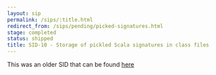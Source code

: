 ```yaml
---
layout: sip
permalink: /sips/:title.html
redirect_from: /sips/pending/picked-signatures.html
stage: completed
status: shipped
title: SID-10 - Storage of pickled Scala signatures in class files
---
```


This was an older SID that can be found [here](https://www.scala-lang.org/sid/10)
